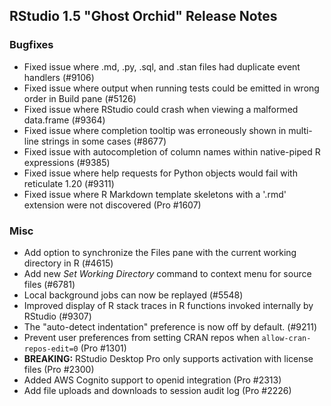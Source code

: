 
## RStudio 1.5 "Ghost Orchid" Release Notes

### Bugfixes

* Fixed issue where .md, .py, .sql, and .stan files had duplicate event handlers (#9106)
* Fixed issue where output when running tests could be emitted in wrong order in Build pane (#5126)
* Fixed issue where RStudio could crash when viewing a malformed data.frame (#9364)
* Fixed issue where completion tooltip was erroneously shown in multi-line strings in some cases (#8677)
* Fixed issue with autocompletion of column names within native-piped R expressions (#9385)
* Fixed issue where help requests for Python objects would fail with reticulate 1.20 (#9311)
* Fixed issue where R Markdown template skeletons with a '.rmd' extension were not discovered (Pro #1607)

### Misc

* Add option to synchronize the Files pane with the current working directory in R (#4615)
* Add new *Set Working Directory* command to context menu for source files (#6781)
* Local background jobs can now be replayed (#5548)
* Improved display of R stack traces in R functions invoked internally by RStudio (#9307)
* The "auto-detect indentation" preference is now off by default. (#9211) 
* Prevent user preferences from setting CRAN repos when `allow-cran-repos-edit=0` (Pro #1301)
* **BREAKING:** RStudio Desktop Pro only supports activation with license files (Pro #2300)
* Added AWS Cognito support to openid integration (Pro #2313)
* Add file uploads and downloads to session audit log (Pro #2226)
